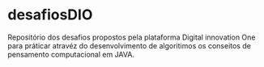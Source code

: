 # desafiosDIO
Repositório dos desafios propostos pela plataforma Digital innovation One para práticar atravéz do desenvolvimento de algoritimos os conseitos de pensamento computacional em JAVA.
